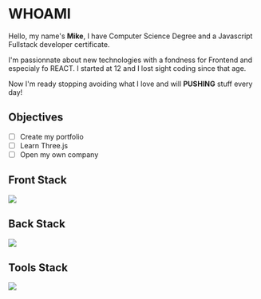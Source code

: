 # WHOAMI

Hello, my name's **Mike**, I have Computer Science Degree and a Javascript Fullstack developer certificate.

I'm passionnate about new technologies with a fondness for Frontend and especialy fo REACT. I started at 12 and I lost sight coding since that age.

Now I'm ready stopping avoiding what I love and will **PUSHING** stuff every day!

## Objectives
- [ ] Create my portfolio
- [ ] Learn Three.js
- [ ] Open my own company

## Front Stack
<p align="left">
  <a href="https://skillicons.dev">
    <img src="https://skillicons.dev/icons?i=react,next,threejs,git,github&perline=5" />
  </a>
</p>

## Back Stack
<p align="left">
  <a href="https://skillicons.dev">
    <img src="https://skillicons.dev/icons?i=nodejs,express,mongodb,postgresql" />
  </a>
</p>

## Tools Stack
<p align="left">
  <a href="https://skillicons.dev">
    <img src="https://skillicons.dev/icons?i=git,github,vscode,cursor" />
  </a>
</p>
